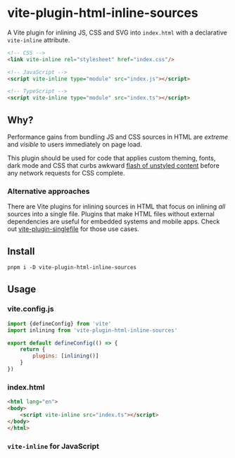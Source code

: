 # vite-plugin-html-inline-sources

A Vite plugin for inlining JS, CSS and SVG into `index.html` with a declarative `vite-inline` attribute.

```html
<!-- CSS -->
<link vite-inline rel="stylesheet" href="index.css"/>

<!-- JavaScript -->
<script vite-inline type="module" src="index.js"></script>

<!-- TypeScript -->
<script vite-inline type="module" src="index.ts"></script>
```

## Why?

Performance gains from bundling JS and CSS sources in HTML are *extreme* and _visible_ to users immediately on page load.

This plugin should be used for code that applies custom theming, fonts, dark mode and CSS that curbs awkward
[flash of unstyled content](https://en.wikipedia.org/wiki/Flash_of_unstyled_content) 
before any network requests for CSS complete.

### Alternative approaches

There are Vite plugins for inlining sources in HTML that focus on inlining *all* sources into a single file.
Plugins that make HTML files without external dependencies are useful for embedded systems and
mobile apps. Check out
[vite-plugin-singlefile](https://www.npmjs.com/package/vite-plugin-singlefile) for those use cases.

## Install

```shell
pnpm i -D vite-plugin-html-inline-sources
```

## Usage

### vite.config.js

```js
import {defineConfig} from 'vite'
import inlining from 'vite-plugin-html-inline-sources'

export default defineConfig(() => {
    return {
        plugins: [inlining()]
    }
})
```

### index.html

```html
<html lang="en">
<body>
    <script vite-inline src="index.ts"></script>
</body>
</html>
```

### `vite-inline` for JavaScript

#### <script vite-inline src="index.[js|ts]">

The default behavior of `vite-inline` is to transform TypeScript to JavaScript
and to minify sources. This process is done with `esbuild.build`.

#### <script vite-inline="-minify" src="index.[js|ts]">

To opt out of minifying, use a `-minify` value for `vite-inline`.

With minifying disabled and without `type=module` or a TypeScript source,
the inlined script will be read from disk and inlined as-is.

#### <script vite-inline type="module" src="index.[js|ts]">

_don't forget type="module" if you use top-level-await or any other ESM module features_

### `vite-inline` for CSS

#### <link vite-inline src="index.css">

CSS will be inlined as-is with a read of the file from your project directory.

Currently, nothing is done to minify CSS or support `@import` within your CSS.
`lightningcss` could provide support for both features.
